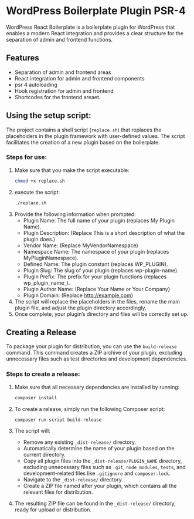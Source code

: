 # WordPress Boilerplate Plugin PSR-4

WordPress React Boilerplate is a boilerplate plugin for WordPress that enables a modern React integration and provides a clear structure for the separation of admin and frontend functions.

## Features

- Separation of admin and frontend areas
- React integration for admin and frontend components
- psr 4 autoloading
- Hook registration for admin and frontend
- Shortcodes for the frontend areaet.

## Using the setup script:

The project contains a shell script (`replace.sh`) that replaces the placeholders in the plugin framework with user-defined values. The script facilitates the creation of a new plugin based on the boilerplate.

### Steps for use:

1. Make sure that you make the script executable:
   ```bash
   chmod +x replace.sh
2. execute the script:
   ````bash
   ./replace.sh
3. Provide the following information when prompted:
    - Plugin Name: The full name of your plugin (replaces My Plugin Name).
    - Plugin Description: (Replace This is a short description of what the plugin does.)
    - Vendor Name: (Replace MyVendorNamespace)
    - Namespace Name: The namespace of your plugin (replaces MyPluginNamespace).
    - Defined Name: The plugin constant (replaces WP_PLUGIN).
    - Plugin Slug: The slug of your plugin (replaces wp-plugin-name).
    - Plugin Prefix: The prefix for your plugin functions (replaces wp_plugin_name_).
    - Plugin Author Name: (Replace Your Name or Your Company)
    - Plugin Domain: (Replace http://example.com)
4.	The script will replace the placeholders in the files, rename the main plugin file, and adjust the plugin directory accordingly.
5.	Once complete, your plugin’s directory and files will be correctly set up.

## Creating a Release

To package your plugin for distribution, you can use the `build-release` command. This command creates a ZIP archive of your plugin, excluding unnecessary files such as test directories and development dependencies.

### Steps to create a release:

1. Make sure that all necessary dependencies are installed by running:

    ```bash
    composer install
    ```

2. To create a release, simply run the following Composer script:

    ```bash
    composer run-script build-release
    ```

3. The script will:

   - Remove any existing `_dist-release/` directory.
   - Automatically determine the name of your plugin based on the current directory.
   - Copy all plugin files into the `_dist-release/PLUGIN_NAME` directory, excluding unnecessary files such as `.git`, `node_modules`, `tests`, and development-related files like `.gitignore` and `composer.lock`.
   - Navigate to the `_dist-release/` directory.
   - Create a ZIP file named after your plugin, which contains all the relevant files for distribution.

4. The resulting ZIP file can be found in the `_dist-release/` directory, ready for upload or distribution.

